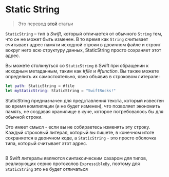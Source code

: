 # Static String

> Это перевод [этой](https://swiftrocks.com/staticstring-in-swift) статьи

`StaticString` – тип в _Swift_, который отличается от обычного `String` тем, что
он не может быть изменен. В то время как `String` считывает считывает адрес
памяти исходной строки в двоичном файле и строит вокруг него всю структуру
данных, StaticString просто сохраняет этот адрес.

Вы можете столкнуться со `StaticString` в Swift при обращении к исходным
метаданным, таким как _#file_ и _#function_. Вы также можете определить их
самостоятельно, явно объявив в строковом литерале:

```swift
let path: StaticString = #file
let myStaticString: StaticString = "SwiftRocks!"
```

StaticString предназначен для представления текста, который известен во время
компиляции (и не будет изменен), что позволяет экономить память, не создавая
хранилище в куче, которое потребовалось бы для обычной строки.

Это имеет смысл - если вы не собираетесь изменять эту строку. Каждый строковый
литерал, который вы пишете, в конечном итоге сохраняется в двоичном коде, а
`StaticString` - это просто оболочка типа, который считывает этот адрес.

##

В Swift литералы являются синтаксическим сахаром для типов, реализующих серию
протоколов `ExpressibleBy`, поэтому для `StaticString` это не будет отличаться
